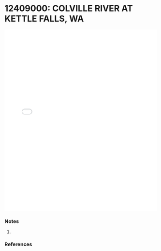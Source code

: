 # 12409000: COLVILLE RIVER AT KETTLE FALLS, WA

<iframe src="/distribution_estimation/_static/stations/12409000_fdc.html" width="100%" height="600" frameborder="0"></iframe>

### Notes
1. 

### References

